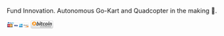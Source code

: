 Fund Innovation. Autonomous Go-Kart and Quadcopter in the making 🔭. 

[<img src="https://github.com/jimenezjose/jimenezjose/blob/main/paypal.jpg" width="10%">](https://paypal.me/pools/c/8wzpVRDpCD)
[<img src="https://github.com/jimenezjose/jimenezjose/blob/main/bitcoin.png" width="10%">]()
<!--
**jimenezjose/jimenezjose** is a ✨ _special_ ✨ repository because its `README.md` (this file) appears on your GitHub profile.

Here are some ideas to get you started:

- 🔭 I’m currently working on ...
- 🌱 I’m currently learning ...
- 👯 I’m looking to collaborate on ...
- 🤔 I’m looking for help with ...
- 💬 Ask me about ...
- 📫 How to reach me: ...
- 😄 Pronouns: ...
- ⚡ Fun fact: ...
-->
